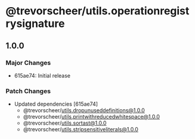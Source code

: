 # @trevorscheer/utils.operationregistrysignature

## 1.0.0
### Major Changes

- 615ae74: Initial release

### Patch Changes

- Updated dependencies [615ae74]
  - @trevorscheer/utils.dropunuseddefinitions@1.0.0
  - @trevorscheer/utils.printwithreducedwhitespace@1.0.0
  - @trevorscheer/utils.sortast@1.0.0
  - @trevorscheer/utils.stripsensitiveliterals@1.0.0
